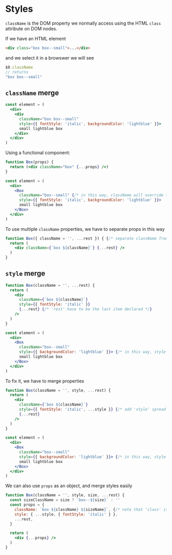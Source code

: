 # Styles

`className` is the DOM property we normally access using the HTML `class` attribute on DOM nodes.

If we have an HTML element

```html
<div class="box box--small">...</div>
```

and we select it in a browswer we will see

```js
$0.className
// returns
"box box--small"
```


## `className` merge

```jsx
const element = (
  <div>
    <div
      className="box box--small"
      style={{ fontStyle: 'italic', backgroundColor: 'lightblue' }}>
      small lightblue box
    </div>
  </div>
)
```

Using a functional component:

```jsx
function Box(props) {
  return (<div className="box" {...props} />)
}

const element = (
  <div>
    <Box
      className="box--small" {/* in this way, className will override the previous className 'box' */}
      style={{ fontStyle: 'italic', backgroundColor: 'lightblue' }}>
      small lightblue box
    </Box>
  </div>
)
```

To use multiple `className` properties, we have to separate props in this way

```jsx
function Box({ className = '', ...rest }) { {/* separate className from the rest of the props */}
  return (
    <div className={`box ${className}`} {...rest} />
  )
}
```

## `style` merge

```jsx
function Box(className = '', ...rest) {
  return (
    <div
      className={`box ${className}`}
      style={{ fontStyle: 'italic' }}
      {...rest} {/* 'rest' have to be the last item declared */}
    />
  )
}

const element = (
  <div>
    <Box
      className="box--small"
      style={{ backgroundColor: 'lightblue' }}> {/* in this way, style will override previous styles! */}
      small lightblue box
    </Box>
  </div>
)
```

To fix it, we have to merge properties

```jsx
function Box(className = '', style, ...rest) {
  return (
    <div
      className={`box ${className}`}
      style={{ fontStyle: 'italic', ...style }} {/* add 'style' spread here */}
      {...rest}
    />
  )
}

const element = (
  <div>
    <Box
      className="box--small"
      style={{ backgroundColor: 'lightblue' }}> {/* in this way, style will override previous styles! */}
      small lightblue box
    </Box>
  </div>
)
```

We can also use `props` as an object, and merge styles easily

```jsx
function Box(className = '', style, size, ...rest) {
  const sizeClassName = size ? `box--${size}` : ''
  const props = {
    className: `box ${className} ${sizeName}`, {/* note that 'class' is a reserved keyword, we can't use it! */}
    style: { ...style, { fontStyle: 'italic' } },
    ...rest,
  }

  return (
    <div {...props} />
  )
}
```
